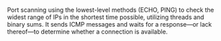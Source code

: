 Port scanning using the lowest-level methods (ECHO, PING) to check the widest range of IPs in the shortest time possible, utilizing threads and binary sums. It sends ICMP messages and waits for a response—or lack thereof—to determine whether a connection is available.
